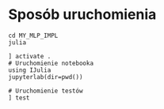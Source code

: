 # Sposób uruchomienia
```
cd MY_MLP_IMPL
julia

] activate .
# Uruchomienie notebooka
using IJulia
jupyterlab(dir=pwd())

# Uruchomienie testów
] test
```

